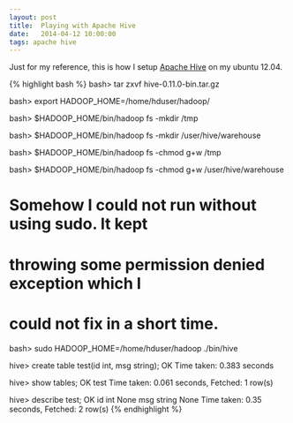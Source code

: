 ```yaml
---
layout: post
title:  Playing with Apache Hive
date:   2014-04-12 10:00:00
tags: apache hive
---
```


Just for my reference, this is how I setup [Apache Hive][hive] on my ubuntu
12.04.

{% highlight bash %}
bash> tar zxvf hive-0.11.0-bin.tar.gz

bash> export HADOOP_HOME=/home/hduser/hadoop/

bash> $HADOOP_HOME/bin/hadoop fs -mkdir /tmp

bash> $HADOOP_HOME/bin/hadoop fs -mkdir /user/hive/warehouse

bash> $HADOOP_HOME/bin/hadoop fs -chmod g+w /tmp

bash> $HADOOP_HOME/bin/hadoop fs -chmod g+w /user/hive/warehouse

# Somehow I could not run without using sudo. It kept
# throwing some permission denied exception which I
# could not fix in a short time.
bash> sudo HADOOP_HOME=/home/hduser/hadoop ./bin/hive

hive> create table test(id int, msg string);
OK
Time taken: 0.383 seconds

hive> show tables;
OK
test
Time taken: 0.061 seconds, Fetched: 1 row(s)

hive> describe test;
OK
id                      int                     None
msg                     string                  None
Time taken: 0.35 seconds, Fetched: 2 row(s)
{% endhighlight %}

[hive]: https://cwiki.apache.org/confluence/display/Hive/GettingStarted
